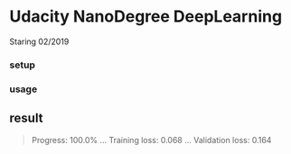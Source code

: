 # Udacity NanoDegree DeepLearning 

Staring 02/2019

### setup

### usage


## result

> Progress: 100.0% ... Training loss: 0.068 ... Validation loss: 0.164



